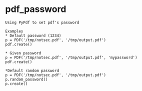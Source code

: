 # pdf_password
	Using PyPdf to set pdf's password
	
	Examples
	* Default password (1234)
	p = PDF('/tmp/notsec.pdf', '/tmp/output.pdf')
	pdf.create()

	* Given password
	p = PDF('/tmp/notsec.pdf', '/tmp/output.pdf', 'mypassword')
	pdf.create()

	*Default random password
	p = PDF('/tmp/notsec.pdf', '/tmp/output.pdf')
	p.random_password()
	p.create()


